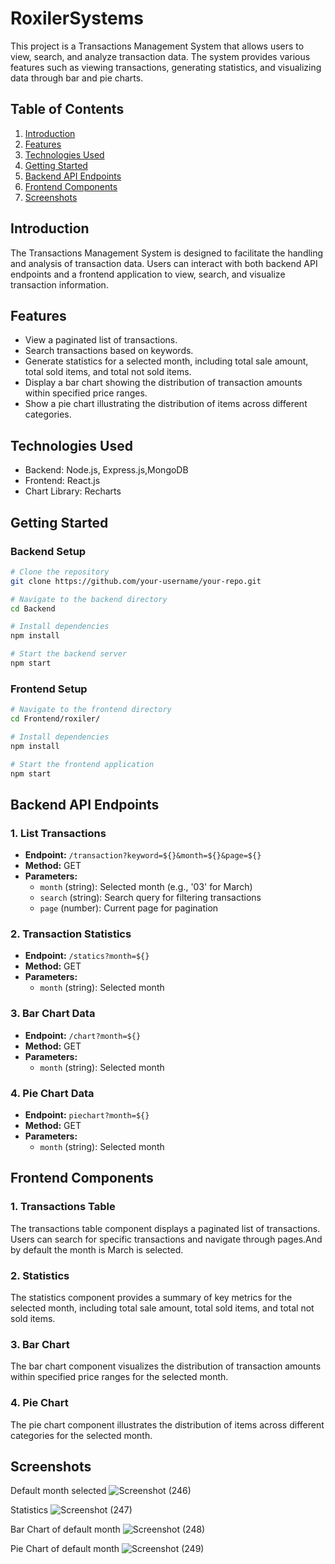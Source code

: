 # RoxilerSystems

This project is a Transactions Management System that allows users to view, search, and analyze transaction data. The system provides various features such as viewing transactions, generating statistics, and visualizing data through bar and pie charts.

## Table of Contents

1. [Introduction](#introduction)
2. [Features](#features)
3. [Technologies Used](#technologies-used)
4. [Getting Started](#getting-started)
5. [Backend API Endpoints](#backend-api-endpoints)
6. [Frontend Components](#frontend-components)
7. [Screenshots](#screenshots)

## Introduction

The Transactions Management System is designed to facilitate the handling and analysis of transaction data. Users can interact with both backend API endpoints and a frontend application to view, search, and visualize transaction information.

## Features

- View a paginated list of transactions.
- Search transactions based on keywords.
- Generate statistics for a selected month, including total sale amount, total sold items, and total not sold items.
- Display a bar chart showing the distribution of transaction amounts within specified price ranges.
- Show a pie chart illustrating the distribution of items across different categories.

## Technologies Used

- Backend: Node.js, Express.js,MongoDB
- Frontend: React.js
- Chart Library: Recharts

## Getting Started

### Backend Setup

```bash
# Clone the repository
git clone https://github.com/your-username/your-repo.git

# Navigate to the backend directory
cd Backend

# Install dependencies
npm install

# Start the backend server
npm start
```

### Frontend Setup

```bash
# Navigate to the frontend directory
cd Frontend/roxiler/

# Install dependencies
npm install

# Start the frontend application
npm start
```

## Backend API Endpoints

### 1. List Transactions

- **Endpoint:** `/transaction?keyword=${}&month=${}&page=${}`
- **Method:** GET
- **Parameters:**
  - `month` (string): Selected month (e.g., '03' for March)
  - `search` (string): Search query for filtering transactions
  - `page` (number): Current page for pagination

### 2. Transaction Statistics

- **Endpoint:** `/statics?month=${}`
- **Method:** GET
- **Parameters:**
  - `month` (string): Selected month

### 3. Bar Chart Data

- **Endpoint:** `/chart?month=${}`
- **Method:** GET
- **Parameters:**
  - `month` (string): Selected month

### 4. Pie Chart Data

- **Endpoint:** `piechart?month=${}`
- **Method:** GET
- **Parameters:**
  - `month` (string): Selected month

## Frontend Components

### 1. Transactions Table

The transactions table component displays a paginated list of transactions. Users can search for specific transactions and navigate through pages.And by default the month is March is selected.

### 2. Statistics

The statistics component provides a summary of key metrics for the selected month, including total sale amount, total sold items, and total not sold items.

### 3. Bar Chart

The bar chart component visualizes the distribution of transaction amounts within specified price ranges for the selected month.

### 4. Pie Chart

The pie chart component illustrates the distribution of items across different categories for the selected month.

## Screenshots

Default month selected
![Screenshot (246)](https://github.com/rachit3014/Roxiler-Assignment-/assets/84663169/53f333e6-3755-4945-bc96-6bcd2b5adc34)

Statistics 
![Screenshot (247)](https://github.com/rachit3014/Roxiler-Assignment-/assets/84663169/0d5374f3-2b2e-453c-9c85-20864abd04d1)

Bar Chart of default month
![Screenshot (248)](https://github.com/rachit3014/Roxiler-Assignment-/assets/84663169/acd45ada-33af-4135-b4c0-ccd4b00532a0)


Pie Chart of default month
![Screenshot (249)](https://github.com/rachit3014/Roxiler-Assignment-/assets/84663169/cc02d3ca-eee6-4012-9a09-e570a1e51da4)
